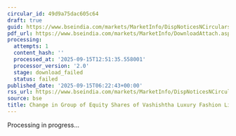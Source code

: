 ```yaml
---
circular_id: 49d9a75dac605c64
draft: true
guid: https://www.bseindia.com/markets/MarketInfo/DispNoticesNCirculars.aspx?Noticeid={D7400700-3191-4EDC-B16F-9664BDEE21E0}&noticeno=20250915-2&dt=09/15/2025&icount=2&totcount=50&flag=0
pdf_url: https://www.bseindia.com/markets/MarketInfo/DownloadAttach.aspx?id=20250915-2&attachedId=
processing:
  attempts: 1
  content_hash: ''
  processed_at: '2025-09-15T12:51:35.558001'
  processor_version: '2.0'
  stage: download_failed
  status: failed
published_date: '2025-09-15T06:22:43+00:00'
rss_url: https://www.bseindia.com/markets/MarketInfo/DispNoticesNCirculars.aspx?Noticeid={D7400700-3191-4EDC-B16F-9664BDEE21E0}&noticeno=20250915-2&dt=09/15/2025&icount=2&totcount=50&flag=0
source: bse
title: Change in Group of Equity Shares of Vashishtha Luxury Fashion Limited
---
```


Processing in progress...